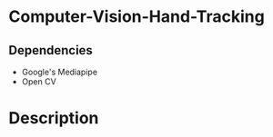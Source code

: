 # Computer-Vision-Hand-Tracking
## Dependencies
- Google's Mediapipe
- Open CV


# Description 





